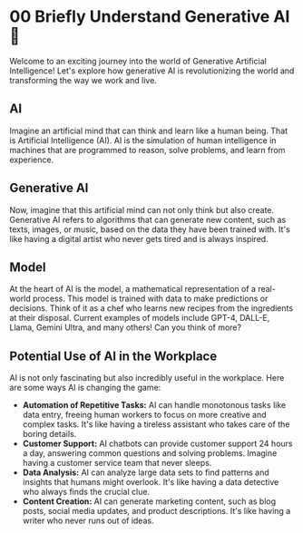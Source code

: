 # 00 Briefly Understand Generative AI 🤖

Welcome to an exciting journey into the world of Generative Artificial Intelligence! Let's explore how generative AI is revolutionizing the world and transforming the way we work and live.

## AI

Imagine an artificial mind that can think and learn like a human being. That
is Artificial Intelligence (AI). AI is the simulation of human intelligence in
machines that are programmed to reason, solve problems, and learn from
experience.

## Generative AI

Now, imagine that this artificial mind can not only think but also create.
Generative AI refers to algorithms that can generate new content, such as
texts, images, or music, based on the data they have been trained with. It's
like having a digital artist who never gets tired and is always inspired.

## Model

At the heart of AI is the model, a mathematical representation of a real-world
process. This model is trained with data to make predictions or decisions.
Think of it as a chef who learns new recipes from the ingredients at their
disposal. Current examples of models include GPT-4, DALL-E, Llama, Gemini
Ultra, and many others! Can you think of more?

## Potential Use of AI in the Workplace

AI is not only fascinating but also incredibly useful in the workplace. Here
are some ways AI is changing the game:

- **Automation of Repetitive Tasks:** AI can handle monotonous tasks like data
  entry, freeing human workers to focus on more creative and complex tasks.
  It's like having a tireless assistant who takes care of the boring details.
- **Customer Support:** AI chatbots can provide customer support 24 hours a
  day, answering common questions and solving problems. Imagine having a
  customer service team that never sleeps.
- **Data Analysis:** AI can analyze large data sets to find patterns and
  insights that humans might overlook. It's like having a data detective who
  always finds the crucial clue.
- **Content Creation:** AI can generate marketing content, such as blog posts,
  social media updates, and product descriptions. It's like having a writer
  who never runs out of ideas.
